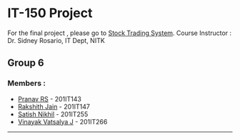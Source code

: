 # IT-150 Project

For the final project , please go to [Stock Trading System](https://github.com/vinayakj02/Stock-Trading-System).
Course Instructor : Dr. Sidney  Rosario, IT Dept, NITK

## Group 6
### Members :

- [Pranav RS](https://github.com/pranavsubrahmanya)          -  201IT143
- [Rakshith Jain](https://github.com/Rakshith356)            - 201IT147
- [Satish Nikhil](https://github.com/Nikhil-Satish)          - 201IT255
- [Vinayak Vatsalya J](https://github.com/vinayakj02)        - 201IT266

---
